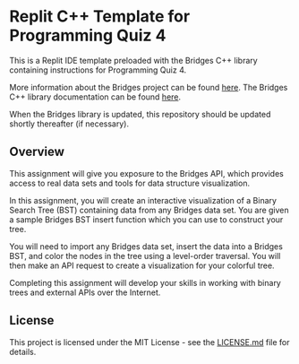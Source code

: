# Replit C++ Template for Programming Quiz 4

This is a Replit IDE template preloaded with the Bridges C++ library containing instructions for Programming Quiz 4.

More information about the Bridges project can be found [here](http://bridgesuncc.github.io/index.html).
The Bridges C++ library documentation can be found [here](http://bridgesuncc.github.io/doc/cxx-api/current/html/index.html).

When the Bridges library is updated, this repository should be updated shortly thereafter (if necessary).

## Overview

This assignment will give you exposure to the Bridges API, which provides access to real data sets and tools for data structure visualization. 

In this assignment, you will create an interactive visualization of a Binary Search Tree (BST) containing data from any Bridges data set. You are given a sample Bridges BST insert function which you can use to construct your tree.

You will need to import any Bridges data set, insert the data into a Bridges BST, and color the nodes in the tree using a level-order traversal. You will then make an API request to create a visualization for your colorful tree.

Completing this assignment will develop your skills in working with binary trees and external APIs over the Internet. 

## License

This project is licensed under the MIT License - see the [LICENSE.md](LICENSE.md) file for details.
